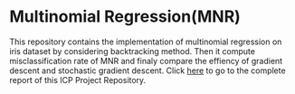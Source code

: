 # Multinomial Regression(MNR)
This repository contains the implementation of multinomial regression on iris dataset by considering backtracking method. Then it compute misclassification rate of MNR and finaly compare the effiency of gradient descent and stochastic gradient descent.
Click [here](https://github.com/NedaKeivan/Pattern-Recognition-MNR-/blob/main/MNR.pdf) to go to the complete report of this ICP Project Repository.
